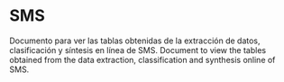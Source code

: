 # SMS
Documento para ver las tablas obtenidas de la extracción de datos, clasificación y síntesis en línea de SMS.
Document to view the tables obtained from the data extraction, classification and synthesis online of SMS.

